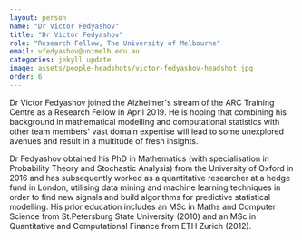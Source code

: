 ```yaml
---
layout: person
name: "Dr Victor Fedyashov"
title: "Dr Victor Fedyashov"
role: "Research Fellow, The University of Melbourne"
email: vfedyashov@unimelb.edu.au
categories: jekyll update
image: assets/people-headshots/victor-fedyashov-headshot.jpg
order: 6
---
```

Dr Victor Fedyashov joined the Alzheimer's stream of the ARC Training Centre as a Research Fellow in April 2019. He is hoping that combining his background in mathematical modelling and computational statistics with other team members' vast domain expertise will lead to some unexplored avenues and result in a multitude of fresh insights.

Dr Fedyashov obtained his PhD in Mathematics (with specialisation in Probability Theory and Stochastic Analysis) from the University of Oxford in 2016 and has subsequently worked as a quantitative researcher at a hedge fund in London, utilising data mining and machine learning techniques in order to find new signals and build algorithms for predictive statistical modelling. His prior education includes an MSc in Maths and Computer Science from St.Petersburg State University (2010) and an MSc in Quantitative and Computational Finance from ETH Zurich (2012).

